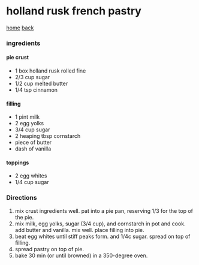 # holland rusk french pastry
[home](../index.md)   [back](index.md)

### ingredients
#### pie crust
- 1 box holland rusk rolled fine
- 2/3 cup sugar
- 1/2 cup melted butter
- 1/4 tsp cinnamon

#### filling
- 1 pint milk
- 2 egg yolks
- 3/4 cup sugar
- 2 heaping tbsp cornstarch
- piece of butter
- dash of vanilla

#### toppings
- 2 egg whites
- 1/4 cup sugar

### Directions
1. mix crust ingredients well. pat into a pie pan, reserving 1/3 for the top of the pie.
2. mix milk, egg yolks, sugar (3/4 cup), and cornstarch in pot and cook.  add butter and vanilla. mix well. place filling into pie.
3. beat egg whites until stiff peaks form. and 1/4c sugar. spread on top of filling.
4. spread pastry on top of pie.
5. bake 30 min (or until browned) in a 350-degree oven.